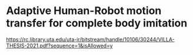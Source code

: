 # Adaptive Human-Robot motion transfer for complete body imitation
 https://rc.library.uta.edu/uta-ir/bitstream/handle/10106/30244/VILLA-THESIS-2021.pdf?sequence=1&isAllowed=y
